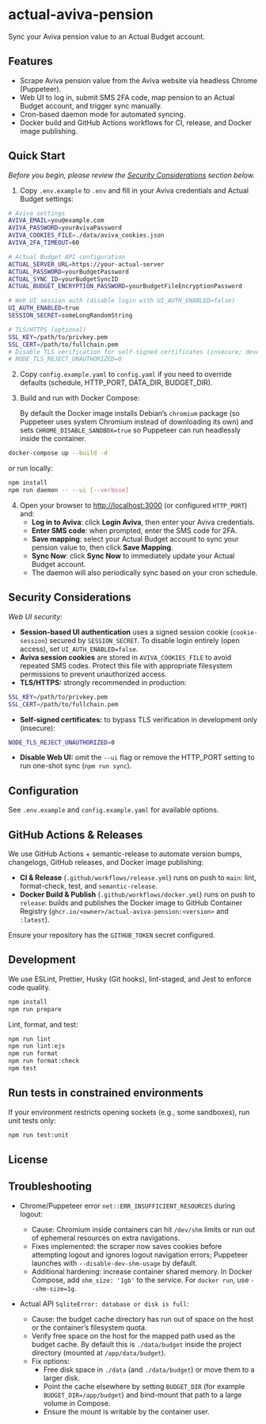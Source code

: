 # actual-aviva-pension

Sync your Aviva pension value to an Actual Budget account.

## Features

- Scrape Aviva pension value from the Aviva website via headless Chrome (Puppeteer).
- Web UI to log in, submit SMS 2FA code, map pension to an Actual Budget account, and trigger sync manually.
- Cron-based daemon mode for automated syncing.
- Docker build and GitHub Actions workflows for CI, release, and Docker image publishing.

## Quick Start

_Before you begin, please review the [Security Considerations](#security-considerations) section below._

1. Copy `.env.example` to `.env` and fill in your Aviva credentials and Actual Budget settings:

```bash
# Aviva settings
AVIVA_EMAIL=you@example.com
AVIVA_PASSWORD=yourAvivaPassword
AVIVA_COOKIES_FILE=./data/aviva_cookies.json
AVIVA_2FA_TIMEOUT=60

# Actual Budget API configuration
ACTUAL_SERVER_URL=https://your-actual-server
ACTUAL_PASSWORD=yourBudgetPassword
ACTUAL_SYNC_ID=yourBudgetSyncID
ACTUAL_BUDGET_ENCRYPTION_PASSWORD=yourBudgetFileEncryptionPassword

# Web UI session auth (disable login with UI_AUTH_ENABLED=false)
UI_AUTH_ENABLED=true
SESSION_SECRET=someLongRandomString

# TLS/HTTPS (optional)
SSL_KEY=/path/to/privkey.pem
SSL_CERT=/path/to/fullchain.pem
# Disable TLS verification for self-signed certificates (insecure; development only)
# NODE_TLS_REJECT_UNAUTHORIZED=0
```

2. Copy `config.example.yaml` to `config.yaml` if you need to override defaults (schedule, HTTP_PORT, DATA_DIR, BUDGET_DIR).

3. Build and run with Docker Compose:

   By default the Docker image installs Debian’s `chromium` package (so Puppeteer uses system Chromium
   instead of downloading its own) and sets `CHROME_DISABLE_SANDBOX=true` so Puppeteer can run headlessly
   inside the container.

```bash
docker-compose up --build -d
```

_or_ run locally:

```bash
npm install
npm run daemon -- --ui [--verbose]
```

4. Open your browser to <http://localhost:3000> (or configured `HTTP_PORT`) and:
   - **Log in to Aviva**: click **Login Aviva**, then enter your Aviva credentials.
   - **Enter SMS code**: when prompted, enter the SMS code for 2FA.
   - **Save mapping**: select your Actual Budget account to sync your pension value to, then click **Save Mapping**.
   - **Sync Now**: click **Sync Now** to immediately update your Actual Budget account.
   - The daemon will also periodically sync based on your cron schedule.

## Security Considerations

_Web UI security:_

- **Session-based UI authentication** uses a signed session cookie (`cookie-session`) secured by `SESSION_SECRET`.
  To disable login entirely (open access), set `UI_AUTH_ENABLED=false`.
- **Aviva session cookies** are stored in `AVIVA_COOKIES_FILE` to avoid repeated SMS codes.
  Protect this file with appropriate filesystem permissions to prevent unauthorized access.
- **TLS/HTTPS:** strongly recommended in production:

```bash
SSL_KEY=/path/to/privkey.pem
SSL_CERT=/path/to/fullchain.pem
```

- **Self-signed certificates:** to bypass TLS verification in development only (insecure):

```bash
NODE_TLS_REJECT_UNAUTHORIZED=0
```

- **Disable Web UI:** omit the `--ui` flag or remove the HTTP_PORT setting to run one-shot sync (`npm run sync`).

## Configuration

See `.env.example` and `config.example.yaml` for available options.

## GitHub Actions & Releases

We use GitHub Actions + semantic-release to automate version bumps, changelogs, GitHub releases, and Docker image publishing:

- **CI & Release** (`.github/workflows/release.yml`) runs on push to `main`: lint, format-check, test, and `semantic-release`.
- **Docker Build & Publish** (`.github/workflows/docker.yml`) runs on push to `release`: builds and publishes the Docker image to GitHub Container Registry (`ghcr.io/<owner>/actual-aviva-pension:<version>` and `:latest`).

Ensure your repository has the `GITHUB_TOKEN` secret configured.

## Development

We use ESLint, Prettier, Husky (Git hooks), lint-staged, and Jest to enforce code quality.

```bash
npm install
npm run prepare
```

Lint, format, and test:

```bash
npm run lint
npm run lint:ejs
npm run format
npm run format:check
npm test
```

## Run tests in constrained environments

If your environment restricts opening sockets (e.g., some sandboxes), run unit tests only:

```bash
npm run test:unit
```

## License

<Add license or disclaimer as needed>

## Troubleshooting

- Chrome/Puppeteer error `net::ERR_INSUFFICIENT_RESOURCES` during logout:
  - Cause: Chromium inside containers can hit `/dev/shm` limits or run out of ephemeral resources on extra navigations.
  - Fixes implemented: the scraper now saves cookies before attempting logout and ignores logout navigation errors; Puppeteer launches with `--disable-dev-shm-usage` by default.
  - Additional hardening: increase container shared memory. In Docker Compose, add `shm_size: '1gb'` to the service. For `docker run`, use `--shm-size=1g`.

- Actual API `SqliteError: database or disk is full`:
  - Cause: the budget cache directory has run out of space on the host or the container’s filesystem quota.
  - Verify free space on the host for the mapped path used as the budget cache. By default this is `./data/budget` inside the project directory (mounted at `/app/data/budget`).
  - Fix options:
    - Free disk space in `./data` (and `./data/budget`) or move them to a larger disk.
    - Point the cache elsewhere by setting `BUDGET_DIR` (for example `BUDGET_DIR=/app/budget`) and bind-mount that path to a large volume in Compose.
    - Ensure the mount is writable by the container user.
